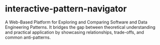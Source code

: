 # interactive-pattern-navigator
A Web-Based Platform for Exploring and Comparing Software and Data Engineering Patterns. It bridges the gap between theoretical understanding and practical application by showcasing relationships, trade-offs, and common anti-patterns.
